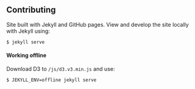## Contributing

Site built with Jekyll and GitHub pages.
View and develop the site locally with Jekyll using:

`$ jekyll serve`

#### Working offline
Download D3 to `/js/d3.v3.min.js` and use:

`$ JEKYLL_ENV=offline jekyll serve`
